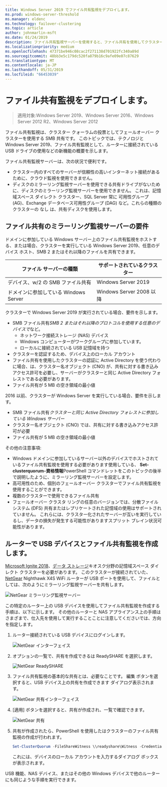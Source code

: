 ```yaml
---
title: Windows Server 2019 でファイル共有監視をデプロイします。
ms.prod: windows-server-threshold
ms.manager: eldenc
ms.technology: failover-clustering
ms.topic: article
author: johnmarlin-msft
ms.date: 01/24/2019
description: ファイル共有監視サーバーを使用すると、ファイル共有を使用してクラスター クォーラムの投票できます。 このトピックでは、ファイル共有監視サーバーとファイル共有監視として、ルーターに接続されている USB ドライブの使用など、新しい機能について説明します。
ms.localizationpriority: medium
ms.openlocfilehash: 47371be946c08cac2f271138d701922fc340a89d
ms.sourcegitcommit: 48bb3e5c179dc520fa879b16c9afe09e07c87629
ms.translationtype: MT
ms.contentlocale: ja-JP
ms.lasthandoff: 05/31/2019
ms.locfileid: "66453039"
---
```

# <a name="deploy-a-file-share-witness"></a>ファイル共有監視をデプロイします。

> 適用対象:Windows Server 2019、Windows Server 2016、Windows Server 2012 R2、Windows Server 2012

ファイル共有監視は、クラスター クォーラムの投票としてフェールオーバー クラスターを使用する SMB 共有です。 このトピックでは、テクノロジと Windows Server 2019、ファイル共有監視として、ルーターに接続されている USB ドライブの使用などの新機能の概要を示します。

ファイル共有監視サーバーは、次の状況で便利です。  

- クラスター内のすべてのサーバーが信頼性の高いインターネット接続があるために、クラウド監視を使用できません。
- ディスクのミラーリング監視サーバーを使用できる共有ドライブがないために、ディスクのミラーリング監視サーバーを使用できません。 これは、記憶域スペース ダイレクト クラスター、SQL Server 常に 可用性グループ (AG)、Exchange データベース可用性グループ (DAG) など。これらの種類のクラスターの なし は、共有ディスクを使用します。

## <a name="file-share-witness-requirements"></a>ファイル共有のミラーリング監視サーバーの要件

ドメインに参加している Windows サーバー上のファイル共有監視をホストする、または場合、クラスターを実行している Windows Server 2019、任意のデバイス ホスト、SMB 2 またはそれ以降のファイルを共有できます。

|ファイル サーバーの種類                 | サポートされているクラスター |
|---------------------------------|--------------------|
|デバイス、w/2 の SMB ファイル共有 | Windows Server 2019|
|ドメインに参加している Windows Server     | Windows Server 2008 以降|

クラスターで Windows Server 2019 が実行されている場合、要件を示します。

- SMB ファイル共有*SMB 2 またはそれ以降のプロトコルを使用する任意のデバイスで*など。
    - ネットワーク接続ストレージ (NAS) デバイス
    - Windows コンピューターがワークグループに参加しています。
    - ローカルに接続されている USB 記憶域を持つ
- クラスターを認証するため、デバイス上のローカル アカウント
- ファイル共有を使用したクラスターの認証に Active Directory を使う代わりに場合、は、クラスター名オブジェクト (CNO) が、共有に対する書き込みアクセス許可を必要し、サーバーがクラスターと同じ Active Directory フォレストである必要があります。
- ファイル共有が 5 MB の空き領域の最小値

2016 以前、クラスターが Windows Server を実行している場合、要件を示します。

- SMB ファイル共有*クラスターと同じ Active Directory フォレストに参加している Windows サーバー*
- クラスター名オブジェクト (CNO) では、共有に対する書き込みアクセス許可が必要
- ファイル共有が 5 MB の空き領域の最小値

その他の注意事項:
- Windows ドメインに参加しているサーバー以外のデバイスでホストされているファイル共有監視を使用する必要があります使用している、 **Set-clusterquorum-資格情報**PowerShell コマンドレットをこのトピックの後半で説明したように、ミラーリング監視サーバーを設定します。
- 高可用性のため、個別のフェールオーバー クラスターでファイル共有監視を使用することができます。
- 複数のクラスターで使用できるファイル共有
- フェールオーバー クラスタ リングの任意のバージョンでは、分散ファイル システム (DFS) 共有またはレプリケートされた記憶域の使用はサポートされていません。  これらには、クラスター化されたサーバーが互いを実行しているし、データの損失が発生する可能性がありますスプリット ブレイン状況可能性があります。

## <a name="creating-a-file-share-witness-on-a-router-with-a-usb-device"></a>ルーターで USB デバイスとファイル共有監視を作成します。

[Microsoft Ignite 2018](https://azure.microsoft.com/ignite/)、[データ ストレージ](http://www.dataonstorage.com/)キオスク分野の記憶域スペース ダイレクト クラスターを必要があります。  このクラスターが接続されていた、 [NetGear](https://www.netgear.com) Nighthawk X4S WiFi ルーターが USB ポートを使用して、ファイルとしては、次のようにミラーリング監視サーバーを共有します。

![NetGear ミラーリング監視サーバー](media/File-Share-Witness/FSW1.png)

この特定のルーター上の USB デバイスを使用してファイル共有監視を作成する手順は、以下に示します。  その他のルーターと NAS アプライアンス上の手順はさまざまで、仕入先を使用して実行することことに注意してくださいでは、方向を指定します。


1. ルーター接続されている USB デバイスにログインします。

   ![NetGear インターフェイス](media/File-Share-Witness/FSW2.png)

2. オプションの一覧で、共有を作成できるは ReadySHARE を選択します。

   ![NetGear ReadySHARE](media/File-Share-Witness/FSW3.png)

3. ファイル共有監視の基本的な共有とは、必要なことです。  編集 ボタンを選択すると、USB デバイス上の共有を作成できます ダイアログ表示されます。

   ![NetGear 共有インターフェイス](media/File-Share-Witness/FSW4.png)

4. [適用] ボタンを選択すると、共有が作成され、一覧で確認できます。

   ![NetGear 共有](media/File-Share-Witness/FSW5.png)

5. 共有が作成されたら、PowerShell を使用したはクラスターのファイル共有監視の作成が行われます。

   ```PowerShell
   Set-ClusterQuorum -FileShareWitness \\readyshare\Witness -Credential (Get-Credential)
   ```

   これには、デバイスのローカル アカウントを入力するダイアログ ボックスが表示されます。

USB 機能、NAS デバイス、またはその他の Windows デバイスで他のルーターにも同じような手順を実行できます。
